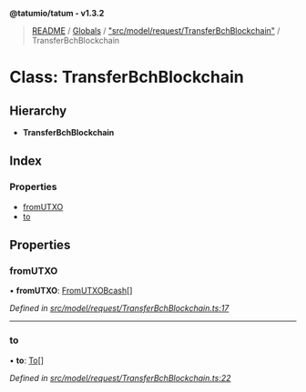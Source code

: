 **@tatumio/tatum - v1.3.2**

> [README](../README.md) / [Globals](../globals.md) / ["src/model/request/TransferBchBlockchain"](../modules/_src_model_request_transferbchblockchain_.md) / TransferBchBlockchain

# Class: TransferBchBlockchain

## Hierarchy

* **TransferBchBlockchain**

## Index

### Properties

* [fromUTXO](_src_model_request_transferbchblockchain_.transferbchblockchain.md#fromutxo)
* [to](_src_model_request_transferbchblockchain_.transferbchblockchain.md#to)

## Properties

### fromUTXO

•  **fromUTXO**: [FromUTXOBcash](_src_model_request_transferbchblockchain_.fromutxobcash.md)[]

*Defined in [src/model/request/TransferBchBlockchain.ts:17](https://github.com/tatumio/tatum-js/blob/b9ab1e4/src/model/request/TransferBchBlockchain.ts#L17)*

___

### to

•  **to**: [To](_src_model_request_transferbtcbasedblockchain_.to.md)[]

*Defined in [src/model/request/TransferBchBlockchain.ts:22](https://github.com/tatumio/tatum-js/blob/b9ab1e4/src/model/request/TransferBchBlockchain.ts#L22)*
